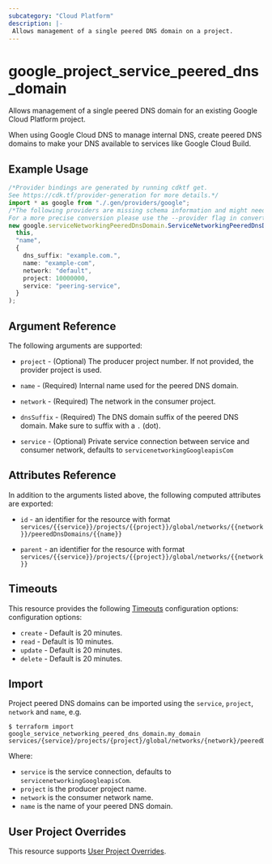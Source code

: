 ```yaml
---
subcategory: "Cloud Platform"
description: |-
 Allows management of a single peered DNS domain on a project.
---
```


# google\_project\_service\_peered\_dns\_domain

Allows management of a single peered DNS domain for an existing Google Cloud Platform project.

When using Google Cloud DNS to manage internal DNS, create peered DNS domains to make your DNS available to services like Google Cloud Build.

## Example Usage

```typescript
/*Provider bindings are generated by running cdktf get.
See https://cdk.tf/provider-generation for more details.*/
import * as google from "./.gen/providers/google";
/*The following providers are missing schema information and might need manual adjustments to synthesize correctly: google.
For a more precise conversion please use the --provider flag in convert.*/
new google.serviceNetworkingPeeredDnsDomain.ServiceNetworkingPeeredDnsDomain(
  this,
  "name",
  {
    dns_suffix: "example.com.",
    name: "example-com",
    network: "default",
    project: 10000000,
    service: "peering-service",
  }
);

```

## Argument Reference

The following arguments are supported:

*   `project` - (Optional) The producer project number. If not provided, the provider project is used.

*   `name` - (Required) Internal name used for the peered DNS domain.

*   `network` - (Required) The network in the consumer project.

*   `dnsSuffix` - (Required) The DNS domain suffix of the peered DNS domain. Make sure to suffix with a `.` (dot).

*   `service` - (Optional) Private service connection between service and consumer network, defaults to `servicenetworkingGoogleapisCom`

## Attributes Reference

In addition to the arguments listed above, the following computed attributes are exported:

*   `id` - an identifier for the resource with format `services/{{service}}/projects/{{project}}/global/networks/{{network}}/peeredDnsDomains/{{name}}`

*   `parent` - an identifier for the resource with format `services/{{service}}/projects/{{project}}/global/networks/{{network}}`

## Timeouts

This resource provides the following
[Timeouts](https://developer.hashicorp.com/terraform/plugin/sdkv2/resources/retries-and-customizable-timeouts) configuration options: configuration options:

* `create` - Default is 20 minutes.
* `read`   - Default is 10 minutes.
* `update` - Default is 20 minutes.
* `delete` - Default is 20 minutes.

## Import

Project peered DNS domains can be imported using the `service`, `project`, `network` and `name`, e.g.

```console
$ terraform import google_service_networking_peered_dns_domain.my_domain services/{service}/projects/{project}/global/networks/{network}/peeredDnsDomains/{name}
```

Where:

* `service` is the service connection, defaults to `servicenetworkingGoogleapisCom`.
* `project` is the producer project name.
* `network` is the consumer network name.
* `name` is the name of your peered DNS domain.

## User Project Overrides

This resource supports [User Project Overrides](https://registry.terraform.io/providers/hashicorp/google/latest/docs/guides/provider_reference#user_project_override).
